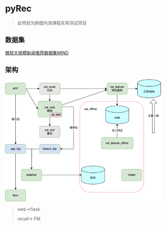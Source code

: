 # pyRec

> 此项目为胖圆内测课程先导测试项目

## 数据集

[微软大规模新闻推荐数据集MIND](https://msnews.github.io/index.html)

## 架构

![Alt text](image.png)

> web->flask
> 
> recall-> FM